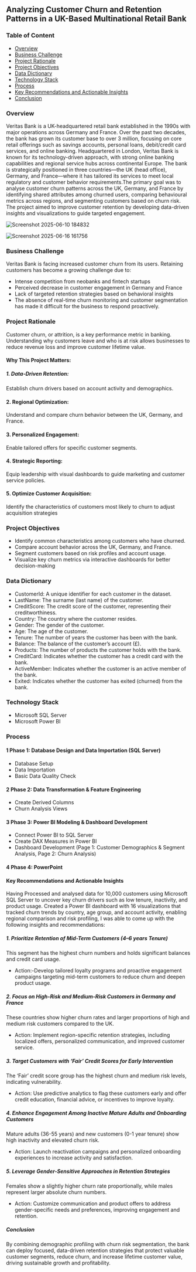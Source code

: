 ## Analyzing Customer Churn and Retention Patterns in a UK-Based Multinational Retail Bank
### Table of Content
- [Overview](#overview)
- [Business Challenge](#business-challenge)
- [Project Rationale](#project-rationale)
- [ Project Objectives](#project-objectives)
- [Data Dictionary](#data-dictionary)
- [Technology Stack ](#technology-stack)
- [Process](#process)
- [Key Recommendations and Actionable Insights](#key-recommendations-and-actionable-insights)
- [Conclusion](#conclusion)

### Overview
Veritas Bank is a UK-headquartered retail bank established in the 1990s with major operations across Germany and France. Over the past two decades, the bank has grown its customer base to over 3 million, focusing on core retail offerings such as savings accounts, personal loans, debit/credit card services, and online banking.
Headquartered in London, Veritas Bank is known for its technology-driven approach, with strong online banking capabilities and regional service hubs across continental Europe. The bank is strategically positioned in three countries—the UK (head office), Germany, and France—where it has tailored its services to meet local regulatory and customer behavior requirements.The primary goal was to analyse customer churn patterns across the UK, Germany, and France by identifying shared attributes among churned users, comparing behavioural metrics across regions, and segmenting customers based on churn risk. The project aimed to improve customer retention by developing data-driven insights and visualizations to guide targeted engagement.


 ![Screenshot 2025-06-10 184832](https://github.com/user-attachments/assets/fae4ebc4-7cc3-4ffb-8235-3a527d56e2ec)



![Screenshot 2025-06-16 161756](https://github.com/user-attachments/assets/01ef1cd3-c0e6-4ee8-ae55-cfdc66352b62)







###  Business Challenge
Veritas Bank is facing increased customer churn from its users. Retaining customers has become a growing challenge due to:
- Intense competition from neobanks and fintech startups
- Perceived decrease in customer engagement in Germany and France
- Lack of targeted retention strategies based on behavioral insights
- The absence of real-time churn monitoring and customer segmentation has made it difficult for the business to respond proactively.
### Project Rationale 
Customer churn, or attrition, is a key performance metric in banking. Understanding why customers leave and who is at risk allows businesses to reduce revenue loss and improve customer lifetime value.
#### Why This Project Matters:
##### 1. Data-Driven Retention:
Establish churn drivers based on account activity and demographics.
#### 2. Regional Optimization:
Understand and compare churn behavior between the UK, Germany, and France.
#### 3. Personalized Engagement:
Enable tailored offers for specific customer segments.
#### 4. Strategic Reporting: 
Equip leadership with visual dashboards to guide marketing and customer service policies.
#### 5. Optimize Customer Acquisition:
Identify the characteristics of customers most likely to churn to adjust acquisition strategies
###  Project Objectives
- Identify common characteristics among customers who have churned.
- Compare account behavior across the UK, Germany, and France.
- Segment customers based on risk profiles and account usage.
- Visualize key churn metrics via interactive dashboards for better decision-making
###  Data Dictionary
- CustomerId: A unique identifier for each customer in the dataset.
- LastName: The surname (last name) of the customer.
- CreditScore: The credit score of the customer, representing their creditworthiness.
- Country: The country where the customer resides.
- Gender: The gender of the customer.
- Age: The age of the customer.
- Tenure: The number of years the customer has been with the bank.
- Balance: The balance of the customer’s account (£).
- Products: The number of products the customer holds with the bank.
- CreditCard: Indicates whether the customer has a credit card with the bank.
- ActiveMember: Indicates whether the customer is an active member of the bank.
- Exited: Indicates whether the customer has exited (churned) from the bank.
### Technology Stack 
- Microsoft SQL Server
- Microsoft Power BI
### Process
#### 1 Phase 1: Database Design and Data Importation (SQL Server)
- Database Setup
- Data Importation
- Basic Data Quality Check
#### 2 Phase 2: Data Transformation & Feature Engineering
- Create Derived Columns
- Churn Analysis Views
#### 3 Phase 3: Power BI Modeling & Dashboard Development
- Connect Power BI to SQL Server
- Create DAX Measures in Power BI
- Dashboard Development (Page 1: Customer Demographics & Segment Analysis, Page 2: Churn Analysis)
#### 4 Phase 4: PowerPoint
#### Key Recommendations and Actionable Insights
Having Processed and analysed data for 10,000 customers using Microsoft SQL Server to uncover key churn drivers such as low tenure, inactivity, and product usage. Created a Power BI dashboard with 16 visualizations that tracked churn trends by country, age group, and account activity, enabling regional comparison and risk profiling, I was able to  come up with the following insights and recommendations:
##### 1. Prioritize Retention of Mid-Term Customers (4–6 years Tenure)
This segment has the highest churn numbers and holds significant balances and credit card usage.
- Action:-Develop tailored loyalty programs and proactive engagement campaigns targeting mid-term customers to reduce churn and deepen product usage.
##### 2. Focus on High-Risk and Medium-Risk Customers in Germany and France
These countries show higher churn rates and larger proportions of high and medium risk customers compared to the UK.
- Action: Implement region-specific retention strategies, including localized offers, personalized communication, and improved customer service.
##### 3. Target Customers with ‘Fair’ Credit Scores for Early Intervention
The ‘Fair’ credit score group has the highest churn and medium risk levels, indicating vulnerability.
- Action: Use predictive analytics to flag these customers early and offer credit education, financial advice, or incentives to improve loyalty.
##### 4. Enhance Engagement Among Inactive Mature Adults and Onboarding Customers
Mature adults (36-55 years) and new customers (0-1 year tenure) show high inactivity and elevated churn risk.
- Action: Launch reactivation campaigns and personalized onboarding experiences to increase activity and satisfaction.
##### 5. Leverage Gender-Sensitive Approaches in Retention Strategies
Females show a slightly higher churn rate proportionally, while males represent larger absolute churn numbers.
- Action: Customize communication and product offers to address gender-specific needs and preferences, improving engagement and retention.
##### Conclusion
By combining demographic profiling with churn risk segmentation, the bank can deploy focused, data-driven retention strategies that protect valuable customer segments, reduce churn, and increase lifetime customer value, driving sustainable growth and profitability.





